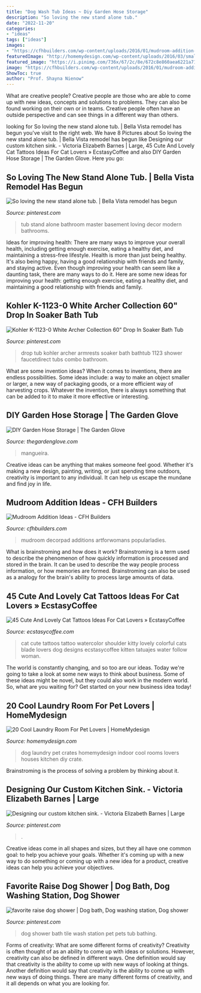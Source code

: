 ```yaml
---
title: "Dog Wash Tub Ideas ~ Diy Garden Hose Storage"
description: "So loving the new stand alone tub."
date: "2022-11-20"
categories:
- "ideas"
tags: ["ideas"]
images:
- "https://cfhbuilders.com/wp-content/uploads/2016/01/mudroom-addition-desk.jpg"
featuredImage: "http://homemydesign.com/wp-content/uploads/2016/03/small-laundry-room-with-dog-crates.jpg"
featured_image: "https://i.pinimg.com/736x/67/2c/8e/672c8e860aea6221a71ba563650b13cc--bath-tubs-drop-in.jpg"
image: "https://cfhbuilders.com/wp-content/uploads/2016/01/mudroom-addition-desk.jpg"
ShowToc: true
author: "Prof. Shayna Nienow"
---
```



What are creative people?
Creative people are those who are able to come up with new ideas, concepts and solutions to problems. They can also be found working on their own or in teams. Creative people often have an outside perspective and can see things in a different way than others.

	

		
looking for So loving the new stand alone tub. | Bella Vista remodel has begun you've visit to the right web. We have 8 Pictures about So loving the new stand alone tub. | Bella Vista remodel has begun like Designing our custom kitchen sink. - Victoria Elizabeth Barnes | Large, 45 Cute And Lovely Cat Tattoos Ideas For Cat Lovers » EcstasyCoffee and also DIY Garden Hose Storage | The Garden Glove. Here you go:
		
    
## So Loving The New Stand Alone Tub. | Bella Vista Remodel Has Begun

<img loading=lazy src="https://s-media-cache-ak0.pinimg.com/736x/d6/16/36/d616361ade032ecb21e1c765718317f8.jpg" onerror="this.onerror=null;this.src='https://tse3.mm.bing.net/th?id=OIP.h4bSRXQw1j-Emk39sDsD3gHaJ3&amp;pid=15.1';" alt="So loving the new stand alone tub. | Bella Vista remodel has begun">

_Source: pinterest.com_

>tub stand alone bathroom master basement loving decor modern bathrooms. 

	

Ideas for improving health: There are many ways to improve your overall health, including getting enough exercise, eating a healthy diet, and maintaining a stress-free lifestyle.
Health is more than just being healthy. It's also being happy, having a good relationship with friends and family, and staying active. Even though improving your health can seem like a daunting task, there are many ways to do it. Here are some new ideas for improving your health: getting enough exercise, eating a healthy diet, and maintaining a good relationship with friends and family.

    
## Kohler K-1123-0 White Archer Collection 60&quot; Drop In Soaker Bath Tub

<img loading=lazy src="https://i.pinimg.com/736x/67/2c/8e/672c8e860aea6221a71ba563650b13cc--bath-tubs-drop-in.jpg" onerror="this.onerror=null;this.src='https://tse3.mm.bing.net/th?id=OIP.sY5QtmAkB_DKiFWYbrpRjAHaKH&amp;pid=15.1';" alt="Kohler K-1123-0 White Archer Collection 60&quot; Drop In Soaker Bath Tub">

_Source: pinterest.com_

>drop tub kohler archer armrests soaker bath bathtub 1123 shower faucetdirect tubs combo bathroom. 

	

What are some invention ideas?
When it comes to inventions, there are endless possibilities. Some ideas include: a way to make an object smaller or larger, a new way of packaging goods, or a more efficient way of harvesting crops. Whatever the invention, there is always something that can be added to it to make it more effective or interesting.

    
## DIY Garden Hose Storage | The Garden Glove

<img loading=lazy src="http://www.thegardenglove.com/wp-content/uploads/2014/01/56e734f7df4fb6c410c8fe856971ae44.jpg" onerror="this.onerror=null;this.src='https://tse2.mm.bing.net/th?id=OIP.mTixks-bTWV8GJ17xZKonAHaHa&amp;pid=15.1';" alt="DIY Garden Hose Storage | The Garden Glove">

_Source: thegardenglove.com_

>mangueira. 

	

Creative ideas can be anything that makes someone feel good. Whether it's making a new design, painting, writing, or just spending time outdoors, creativity is important to any individual. It can help us escape the mundane and find joy in life.

    
## Mudroom Addition Ideas - CFH Builders

<img loading=lazy src="https://cfhbuilders.com/wp-content/uploads/2016/01/mudroom-addition-desk.jpg" onerror="this.onerror=null;this.src='https://tse3.mm.bing.net/th?id=OIP.PbYoM8RabDH5AGDO-PTDrQHaLH&amp;pid=15.1';" alt="Mudroom Addition Ideas - CFH Builders">

_Source: cfhbuilders.com_

>mudroom decorpad additions artforwomans popularladies. 

	

What is brainstroming and how does it work?
Brainstroming is a term used to describe the phenomenon of how quickly information is processed and stored in the brain. It can be used to describe the way people process information, or how memories are formed. Brainstroming can also be used as a analogy for the brain's ability to process large amounts of data.

    
## 45 Cute And Lovely Cat Tattoos Ideas For Cat Lovers » EcstasyCoffee

<img loading=lazy src="https://i0.wp.com/www.ecstasycoffee.com/wp-content/uploads/2016/09/A-cute-watercolor-kitty-tattoo-idea-for-womans-shoulder-blade..jpg" onerror="this.onerror=null;this.src='https://tse4.mm.bing.net/th?id=OIP.zNV_WxlWgtimFgH9VzBqnAHaIY&amp;pid=15.1';" alt="45 Cute And Lovely Cat Tattoos Ideas For Cat Lovers » EcstasyCoffee">

_Source: ecstasycoffee.com_

>cat cute tattoos tattoo watercolor shoulder kitty lovely colorful cats blade lovers dog designs ecstasycoffee kitten tatuajes water follow woman. 

	

The world is constantly changing, and so too are our ideas. Today we're going to take a look at some new ways to think about business. Some of these ideas might be novel, but they could also work in the modern world. So, what are you waiting for? Get started on your new business idea today!

    
## 20 Cool Laundry Room For Pet Lovers | HomeMydesign

<img loading=lazy src="http://homemydesign.com/wp-content/uploads/2016/03/small-laundry-room-with-dog-crates.jpg" onerror="this.onerror=null;this.src='https://tse2.mm.bing.net/th?id=OIP.Vs-Fn5Ar7cwztdM5APhpPAHaLK&amp;pid=15.1';" alt="20 Cool Laundry Room For Pet Lovers | HomeMydesign">

_Source: homemydesign.com_

>dog laundry pet crates homemydesign indoor cool rooms lovers houses kitchen diy crate. 

	

Brainstroming is the process of solving a problem by thinking about it.

    
## Designing Our Custom Kitchen Sink. - Victoria Elizabeth Barnes | Large

<img loading=lazy src="https://i.pinimg.com/736x/17/5d/cb/175dcbeacbf4f0e5e6b6bba3eb0edc9d.jpg" onerror="this.onerror=null;this.src='https://tse4.mm.bing.net/th?id=OIP.dyVJ_2hF3dxf2W8NPmF7oAHaJ4&amp;pid=15.1';" alt="Designing our custom kitchen sink. - Victoria Elizabeth Barnes | Large">

_Source: pinterest.com_

>. 

	

Creative ideas come in all shapes and sizes, but they all have one common goal: to help you achieve your goals. Whether it's coming up with a new way to do something or coming up with a new idea for a product, creative ideas can help you achieve your objectives.

    
## Favorite Raise Dog Shower | Dog Bath, Dog Washing Station, Dog Shower

<img loading=lazy src="https://i.pinimg.com/736x/d5/d1/0d/d5d10dd24a0b6780289646d20a45f15b--dog-shower-mud-room.jpg" onerror="this.onerror=null;this.src='https://tse2.mm.bing.net/th?id=OIP.q4XbcOh2zIm30zYzhGqe5wDhEs&amp;pid=15.1';" alt="favorite raise dog shower | Dog bath, Dog washing station, Dog shower">

_Source: pinterest.com_

>dog shower bath tile wash station pet pets tub bathing. 

	

Forms of creativity: What are some different forms of creativity?
Creativity is often thought of as an ability to come up with ideas or solutions. However, creativity can also be defined in different ways. One definition would say that creativity is the ability to come up with new ways of looking at things. Another definition would say that creativity is the ability to come up with new ways of doing things. There are many different forms of creativity, and it all depends on what you are looking for.

